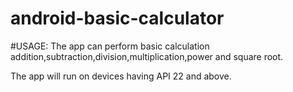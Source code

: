 # android-basic-calculator
#USAGE:
The app can perform basic calculation addition,subtraction,division,multiplication,power and square root.


The app will run on devices having API 22 and above.

